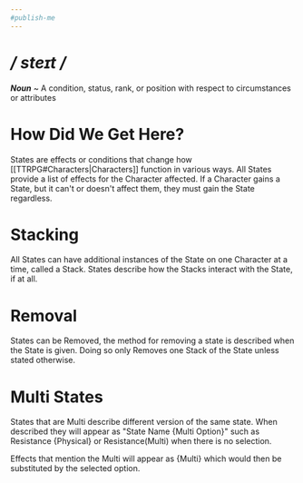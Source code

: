 ```yaml
---
#publish-me
---
```

# */ steɪt /*
***Noun*** ~ A condition, status, rank, or position with respect to circumstances or attributes
# How Did We Get Here?
States are effects or conditions that change how [[TTRPG#Characters|Characters]] function in various ways. All States provide a list of effects for the Character affected. If a Character gains a State, but it can't or doesn't affect them, they must gain the State regardless.
# Stacking
All States can have additional instances of the State on one Character at a time, called a Stack. States describe how the Stacks interact with the State, if at all.
# Removal
States can be Removed, the method for removing a state is described when the State is given. Doing so only Removes one Stack of the State unless stated otherwise.
# Multi States
States that are Multi describe different version of the same state. When described they will appear as "State Name {Multi Option}" such as Resistance {Physical} or Resistance(Multi) when there is no selection.

Effects that mention the Multi will appear as {Multi} which would then be substituted by the selected option.